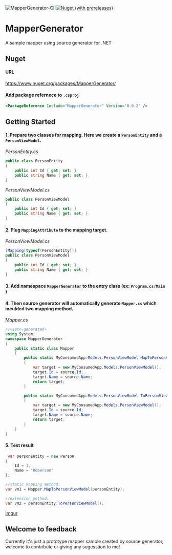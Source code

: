 ![MapperGenerator-CI](https://github.com/robersonliou/MapperGenerator/workflows/MapperGenerator-CI/badge.svg)
[![Nuget (with prereleases)](https://img.shields.io/nuget/vpre/MapperGenerator)](https://www.nuget.org/packages/MapperGenerator)
# MapperGenerator

A sample mapper using source generator for .NET

## Nuget
#### URL
https://www.nuget.org/packages/MapperGenerator/

#### Add package refernece to `.csproj`
``` xml
<PackageReference Include="MapperGenerator" Version="0.0.2" />
```

## Getting Started

#### 1. Prepare two classes for mapping. Here we create a `PersonEntity` and a `PersonViewModel`.

_PersonEntity.cs_
```csharp
public class PersonEntity
{
    public int Id { get; set; }
    public string Name { get; set; }
}
```

_PersonViewModel.cs_
```csharp
public class PersonViewModel
{
    public int Id { get; set; }
    public string Name { get; set; }
}
```

#### 2. Plug `MappingAttribute` to the mapping target.

_PersonViewModel.cs_
```csharp
[Mapping(typeof(PersonEntity))]
public class PersonViewModel
{
    public int Id { get; set; }
    public string Name { get; set; }
}
```

#### 3. Add namespace `MapperGenerator` to the entry class (ex: `Program.cs/Main` )

#### 4. Then source generator will automatically generate `Mapper.cs` which inculded two mapping method.

_Mapper.cs_
```csharp
//<auto-generated>
using System;
namespace MapperGenerator
{
    public static class Mapper
    {
        public static MyConsumedApp.Models.PersonViewModel MapToPersonViewModel(MyConsumedApp.Entities.Person source)
        {
            var target = new MyConsumedApp.Models.PersonViewModel();
            target.Id = source.Id;
            target.Name = source.Name;
            return target;
        }

        public static MyConsumedApp.Models.PersonViewModel ToPersonViewModel(this MyConsumedApp.Entities.Person source)
        {
            var target = new MyConsumedApp.Models.PersonViewModel();
            target.Id = source.Id;
            target.Name = source.Name;
            return target;
        }
    }
}
```

#### 5. Test result
```csharp
 var personEntity = new Person
{
    Id = 1,
    Name = "Roberson"
};

//static mapping method.
var vm1 = Mapper.MapToPersonViewModel(personEntity);

//extension method.
var vm2 = personEntity.ToPersonViewModel();
```
[Imgur](https://imgur.com/HhXtrkJ)

## Welcome to feedback

Currently it's just a prototype mapper sample created by source generator, welcome to contribute or giving any sugesstion to me!
